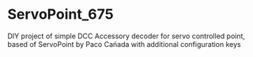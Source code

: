 # ServoPoint_675
DIY project of simple DCC Accessory decoder for servo controlled point, based of  ServoPoint by Paco Cańada with additional configuration keys

